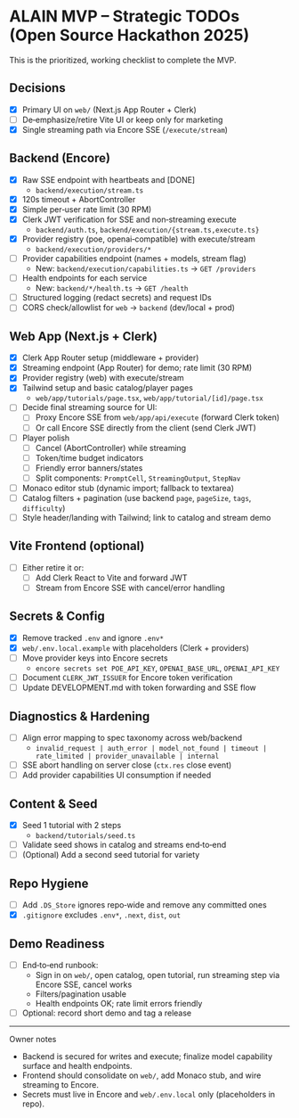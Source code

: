 # ALAIN MVP – Strategic TODOs (Open Source Hackathon 2025)

This is the prioritized, working checklist to complete the MVP.

## Decisions
- [x] Primary UI on `web/` (Next.js App Router + Clerk)
- [ ] De‑emphasize/retire Vite UI or keep only for marketing
- [x] Single streaming path via Encore SSE (`/execute/stream`)

## Backend (Encore)
- [x] Raw SSE endpoint with heartbeats and [DONE]
  - `backend/execution/stream.ts`
- [x] 120s timeout + AbortController
- [x] Simple per‑user rate limit (30 RPM)
- [x] Clerk JWT verification for SSE and non‑streaming execute
  - `backend/auth.ts`, `backend/execution/{stream.ts,execute.ts}`
- [x] Provider registry (poe, openai‑compatible) with execute/stream
  - `backend/execution/providers/*`
- [ ] Provider capabilities endpoint (names + models, stream flag)
  - New: `backend/execution/capabilities.ts` → `GET /providers`
- [ ] Health endpoints for each service
  - New: `backend/*/health.ts` → `GET /health`
- [ ] Structured logging (redact secrets) and request IDs
- [ ] CORS check/allowlist for `web` → `backend` (dev/local + prod)

## Web App (Next.js + Clerk)
- [x] Clerk App Router setup (middleware + provider)
- [x] Streaming endpoint (App Router) for demo; rate limit (30 RPM)
- [x] Provider registry (web) with execute/stream
- [x] Tailwind setup and basic catalog/player pages
  - `web/app/tutorials/page.tsx`, `web/app/tutorial/[id]/page.tsx`
- [ ] Decide final streaming source for UI:
  - [ ] Proxy Encore SSE from `web/app/api/execute` (forward Clerk token)
  - [ ] Or call Encore SSE directly from the client (send Clerk JWT)
- [ ] Player polish
  - [ ] Cancel (AbortController) while streaming
  - [ ] Token/time budget indicators
  - [ ] Friendly error banners/states
  - [ ] Split components: `PromptCell`, `StreamingOutput`, `StepNav`
- [ ] Monaco editor stub (dynamic import; fallback to textarea)
- [ ] Catalog filters + pagination (use backend `page`, `pageSize`, `tags`, `difficulty`)
- [ ] Style header/landing with Tailwind; link to catalog and stream demo

## Vite Frontend (optional)
- [ ] Either retire it or:
  - [ ] Add Clerk React to Vite and forward JWT
  - [ ] Stream from Encore SSE with cancel/error handling

## Secrets & Config
- [x] Remove tracked `.env` and ignore `.env*`
- [x] `web/.env.local.example` with placeholders (Clerk + providers)
- [ ] Move provider keys into Encore secrets
  - `encore secrets set POE_API_KEY`, `OPENAI_BASE_URL`, `OPENAI_API_KEY`
- [ ] Document `CLERK_JWT_ISSUER` for Encore token verification
- [ ] Update DEVELOPMENT.md with token forwarding and SSE flow

## Diagnostics & Hardening
- [ ] Align error mapping to spec taxonomy across web/backend
  - `invalid_request | auth_error | model_not_found | timeout | rate_limited | provider_unavailable | internal`
- [ ] SSE abort handling on server close (`ctx.res` close event)
- [ ] Add provider capabilities UI consumption if needed

## Content & Seed
- [x] Seed 1 tutorial with 2 steps
  - `backend/tutorials/seed.ts`
- [ ] Validate seed shows in catalog and streams end‑to‑end
- [ ] (Optional) Add a second seed tutorial for variety

## Repo Hygiene
- [ ] Add `.DS_Store` ignores repo‑wide and remove any committed ones
- [x] `.gitignore` excludes `.env*`, `.next`, `dist`, `out`

## Demo Readiness
- [ ] End‑to‑end runbook:
  - Sign in on `web/`, open catalog, open tutorial, run streaming step via Encore SSE, cancel works
  - Filters/pagination usable
  - Health endpoints OK; rate limit errors friendly
- [ ] Optional: record short demo and tag a release

---

Owner notes
- Backend is secured for writes and execute; finalize model capability surface and health endpoints.
- Frontend should consolidate on `web/`, add Monaco stub, and wire streaming to Encore.
- Secrets must live in Encore and `web/.env.local` only (placeholders in repo).

